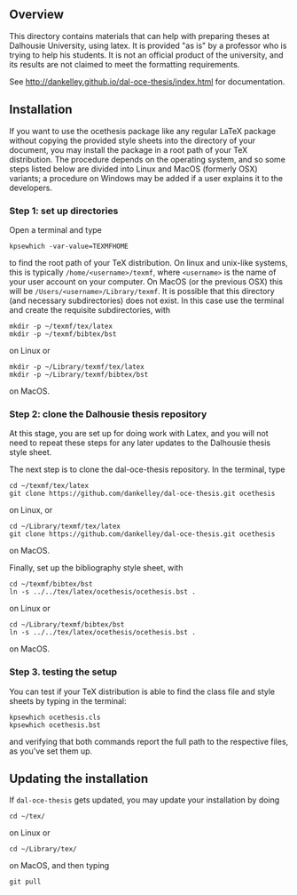 ## Overview

This directory contains materials that can help with preparing theses at
Dalhousie University, using latex. It is provided "as is" by a professor who is
trying to help his students. It is not an official product of the university,
and its results are not claimed to meet the formatting requirements.  

See http://dankelley.github.io/dal-oce-thesis/index.html for documentation.

## Installation

If you want to use the ocethesis package like any regular LaTeX package without
copying the provided style sheets into the directory of your document, you may
install the package in a root path of your TeX distribution. The procedure
depends on the operating system, and so some steps listed below are divided
into Linux and MacOS (formerly OSX) variants; a procedure on Windows may be
added if a user explains it to the developers.

### Step 1: set up directories

Open a terminal and type
```
kpsewhich -var-value=TEXMFHOME
```

to find the root path of your TeX distribution. On linux and unix-like systems,
this is typically `/home/<username>/texmf`, where `<username>` is the name of
your user account on your computer. On MacOS (or the previous OSX) this will be
`/Users/<username>/Library/texmf`.  It is possible that this directory (and
necessary subdirectories) does not exist. In this case use the terminal and
create the requisite subdirectories, with
```
mkdir -p ~/texmf/tex/latex
mkdir -p ~/texmf/bibtex/bst
```
on Linux or
```
mkdir -p ~/Library/texmf/tex/latex
mkdir -p ~/Library/texmf/bibtex/bst
```
on MacOS.


### Step 2: clone the Dalhousie thesis repository

At this stage, you are set up for doing work with Latex, and you will not need
to repeat these steps for any later updates to the Dalhousie thesis style sheet.

The next step is to clone the dal-oce-thesis repository. In the terminal, type
```
cd ~/texmf/tex/latex
git clone https://github.com/dankelley/dal-oce-thesis.git ocethesis
```
on Linux, or 
```
cd ~/Library/texmf/tex/latex
git clone https://github.com/dankelley/dal-oce-thesis.git ocethesis
```
on MacOS.

Finally, set up the bibliography style sheet, with
```
cd ~/texmf/bibtex/bst
ln -s ../../tex/latex/ocethesis/ocethesis.bst .
```
on Linux or
```
cd ~/Library/texmf/bibtex/bst
ln -s ../../tex/latex/ocethesis/ocethesis.bst .
```
on MacOS.


### Step 3. testing the setup

You can test if your TeX distribution is able to find the class file and style
sheets by typing in the terminal:
```
kpsewhich ocethesis.cls
kpsewhich ocethesis.bst
```
and verifying that both commands report the full path to the respective files,
as you've set them up.

## Updating the installation

If `dal-oce-thesis` gets updated, you may update your installation by doing
```
cd ~/tex/
```
on Linux or
```
cd ~/Library/tex/
```
on MacOS, and then typing
```
git pull
```


